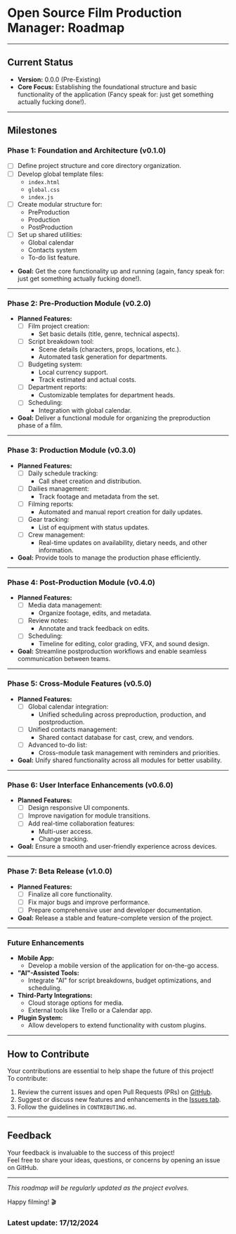 # **Open Source Film Production Manager: Roadmap**

---

## **Current Status**
- **Version:** 0.0.0 (Pre-Existing)
- **Core Focus:** Establishing the foundational structure and basic functionality of the application (Fancy speak for: just get something actually fucking done!).

---

## **Milestones**

### **Phase 1: Foundation and Architecture (v0.1.0)**
- [ ] Define project structure and core directory organization.
- [ ] Develop global template files:
  - `index.html`
  - `global.css`
  - `index.js`
- [ ] Create modular structure for:
  - PreProduction
  - Production
  - PostProduction
- [ ] Set up shared utilities:
  - Global calendar
  - Contacts system
  - To-do list feature.

- **Goal:** Get the core functionality up and running (again, fancy speak for: just get something actually fucking done!).
---

### **Phase 2: Pre-Production Module (v0.2.0)**
- **Planned Features:**
  - [ ] Film project creation:
    - Set basic details (title, genre, technical aspects).
  - [ ] Script breakdown tool:
    - Scene details (characters, props, locations, etc.).
    - Automated task generation for departments.
  - [ ] Budgeting system:
    - Local currency support.
    - Track estimated and actual costs.
  - [ ] Department reports:
    - Customizable templates for department heads.
  - [ ] Scheduling:
    - Integration with global calendar.

- **Goal:** Deliver a functional module for organizing the preproduction phase of a film.

---

### **Phase 3: Production Module (v0.3.0)**
- **Planned Features:**
  - [ ] Daily schedule tracking:
    - Call sheet creation and distribution.
  - [ ] Dailies management:
    - Track footage and metadata from the set.
  - [ ] Filming reports:
    - Automated and manual report creation for daily updates.
  - [ ] Gear tracking:
    - List of equipment with status updates.
  - [ ] Crew management:
    - Real-time updates on availability, dietary needs, and other information.

- **Goal:** Provide tools to manage the production phase efficiently.

---

### **Phase 4: Post-Production Module (v0.4.0)**
- **Planned Features:**
  - [ ] Media data management:
    - Organize footage, edits, and metadata.
  - [ ] Review notes:
    - Annotate and track feedback on edits.
  - [ ] Scheduling:
    - Timeline for editing, color grading, VFX, and sound design.

- **Goal:** Streamline postproduction workflows and enable seamless communication between teams.

---

### **Phase 5: Cross-Module Features (v0.5.0)**
- **Planned Features:**
  - [ ] Global calendar integration:
    - Unified scheduling across preproduction, production, and postproduction.
  - [ ] Unified contacts management:
    - Shared contact database for cast, crew, and vendors.
  - [ ] Advanced to-do list:
    - Cross-module task management with reminders and priorities.

- **Goal:** Unify shared functionality across all modules for better usability.

---

### **Phase 6: User Interface Enhancements (v0.6.0)**
- **Planned Features:**
  - [ ] Design responsive UI components.
  - [ ] Improve navigation for module transitions.
  - [ ] Add real-time collaboration features:
    - Multi-user access.
    - Change tracking.

- **Goal:** Ensure a smooth and user-friendly experience across devices.

---

### **Phase 7: Beta Release (v1.0.0)**
- **Planned Features:**
  - [ ] Finalize all core functionality.
  - [ ] Fix major bugs and improve performance.
  - [ ] Prepare comprehensive user and developer documentation.

- **Goal:** Release a stable and feature-complete version of the project.

---

### **Future Enhancements**
- **Mobile App:**  
  - Develop a mobile version of the application for on-the-go access.
- **"AI"-Assisted Tools:**  
  - Integrate "AI" for script breakdowns, budget optimizations, and scheduling.
- **Third-Party Integrations:**  
  - Cloud storage options for media.
  - External tools like Trello or a Calendar app.
- **Plugin System:**  
  - Allow developers to extend functionality with custom plugins.

---

## **How to Contribute**
Your contributions are essential to help shape the future of this project!  
To contribute:
1. Review the current issues and open Pull Requests (PRs) on [GitHub](https://github.com/McGoose/OSFPM/pulls).
2. Suggest or discuss new features and enhancements in the [Issues tab](https://github.com/McGoose/OSFPM/issues).
3. Follow the guidelines in `CONTRIBUTING.md`.

---

## **Feedback**
Your feedback is invaluable to the success of this project!  
Feel free to share your ideas, questions, or concerns by opening an issue on GitHub.

---

*This roadmap will be regularly updated as the project evolves.*

Happy filming! 🎬

### **Latest update:** **17/12/2024**